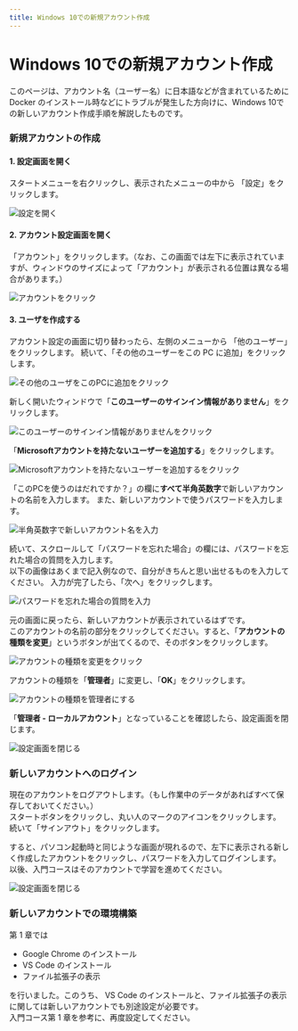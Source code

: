 ```yaml
---
title: Windows 10での新規アカウント作成
---
```


# Windows 10での新規アカウント作成

このページは、アカウント名（ユーザー名）に日本語などが含まれているために Docker のインストール時などにトラブルが発生した方向けに、Windows 10での新しいアカウント作成手順を解説したものです。

### 新規アカウントの作成

#### 1. 設定画面を開く

スタートメニューを右クリックし、表示されたメニューの中から 「設定」をクリックします。

![設定を開く](/intro/win10-adduser-01.png) 

#### 2. アカウント設定画面を開く

「アカウント」をクリックします。（なお、この画面では左下に表示されていますが、ウィンドウのサイズによって「アカウント」が表示される位置は異なる場合があります。）

![アカウントをクリック](/intro/win10-adduser-02.png)

#### 3. ユーザを作成する

アカウント設定の画面に切り替わったら、左側のメニューから 「他のユーザー」をクリックします。
続いて、「その他のユーザーをこの PC に追加」をクリックします。

![その他のユーザをこのPCに追加をクリック](/intro/win10-adduser-03.png)

新しく開いたウィンドウで「**このユーザーのサインイン情報がありません**」をクリックします。

![このユーザーのサインイン情報がありませんをクリック](/intro/win10-adduser-04.png)

「**Microsoftアカウントを持たないユーザーを追加する**」をクリックします。

![Microsoftアカウントを持たないユーザーを追加するをクリック](/intro/win10-adduser-05.png)

「このPCを使うのはだれですか？」の欄に**すべて半角英数字**で新しいアカウントの名前を入力します。
また、新しいアカウントで使うパスワードを入力します。

![半角英数字で新しいアカウント名を入力](/intro/win10-adduser-06.png)

続いて、スクロールして「パスワードを忘れた場合」の欄には、パスワードを忘れた場合の質問を入力します。<br>
以下の画像はあくまで記入例なので、自分がきちんと思い出せるものを入力してください。
入力が完了したら、「次へ」をクリックします。

![パスワードを忘れた場合の質問を入力](/intro/win10-adduser-07.png)

元の画面に戻ったら、新しいアカウントが表示されているはずです。<br>
このアカウントの名前の部分をクリックしてください。すると、「**アカウントの種類を変更**」というボタンが出てくるので、そのボタンをクリックします。

![アカウントの種類を変更をクリック](/intro/win10-adduser-08.png)

アカウントの種類を「**管理者**」に変更し、「**OK**」をクリックします。

![アカウントの種類を管理者にする](/intro/win10-adduser-09.png)

「**管理者 - ローカルアカウント**」となっていることを確認したら、設定画面を閉じます。

![設定画面を閉じる](/intro/win10-adduser-10.png)

### 新しいアカウントへのログイン

現在のアカウントをログアウトします。（もし作業中のデータがあればすべて保存しておいてください。）<br>
スタートボタンをクリックし、丸い人のマークのアイコンをクリックします。<br>
続いて「サインアウト」をクリックします。

すると、パソコン起動時と同じような画面が現れるので、左下に表示される新しく作成したアカウントをクリックし、パスワードを入力してログインします。<br>
以後、入門コースはそのアカウントで学習を進めてください。

![設定画面を閉じる](/intro/win10-adduser-11.png)

### 新しいアカウントでの環境構築

第 1 章では

- Google Chrome のインストール
- VS Code のインストール
- ファイル拡張子の表示

を行いました。このうち、 VS Code のインストールと、ファイル拡張子の表示に関しては新しいアカウントでも別途設定が必要です。<br>
入門コース第 1 章を参考に、再度設定してください。

